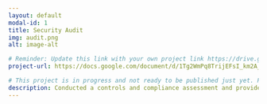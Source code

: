 ```yaml
---
layout: default
modal-id: 1
title: Security Audit
img: audit.png
alt: image-alt

# Reminder: Update this link with your own project link https://drive.google.com/file/d/1F9A_DOLLTyRT_d6vC2zwgGXW5ZSNL9DP/view?usp=sharing
project-url: https://docs.google.com/document/d/1Tg2WmPq8TrijEFsI_km2A_KAJgouz_zjwbif5qJ7gpo/edit?tab=t.0#heading=h.cssmkpdye1jk

# This project is in progress and not ready to be published just yet. Please contact me if you'd like a sneak peek. Otherwise, stay tuned!
description: Conducted a controls and compliance assessment and provided recommendations to company stakeholders to mitigate risks and avoid fines based on best practices for NIST CSF, PCI DSS, GDPR, SOC 1 & SOC 2.
---
```

